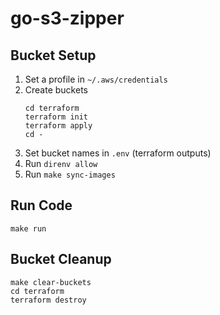 # go-s3-zipper

## Bucket Setup

1. Set a profile in `~/.aws/credentials`
2. Create buckets
    ```
    cd terraform
    terraform init
    terraform apply
    cd -
    ```
3. Set bucket names in `.env` (terraform outputs)
4. Run `direnv allow`
5. Run `make sync-images`

## Run Code

`make run`

## Bucket Cleanup
```
make clear-buckets
cd terraform
terraform destroy
```
